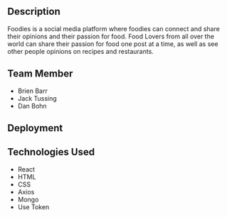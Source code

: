 ## Description
Foodies is a social media platform where foodies can connect and share their opinions and their passion for food. Food Lovers from all over the world can share their passion for food one post at a time, as well as see other people opinions on recipes and restaurants.

## Team Member
- Brien Barr
- Jack Tussing
- Dan Bohn

## Deployment

## Technologies Used
- React
- HTML
- CSS
- Axios
- Mongo
- Use Token

